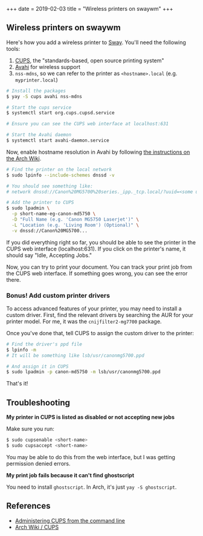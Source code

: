 +++
date = 2019-02-03
title = "Wireless printers on swaywm"
+++

## Wireless printers on swaywm

Here's how you add a wireless printer to [Sway][sway_url]. You'll need the following tools:

1. [CUPS][cups_url], the "standards-based, open source printing system"
2. [Avahi][avahi_url] for wireless support
3. `nss-mdns`, so we can refer to the printer as `<hostname>.local` (e.g. `myprinter.local`)

```bash
# Install the packages
$ yay -S cups avahi nss-mdns

# Start the cups service
$ systemctl start org.cups.cupsd.service

# Ensure you can see the CUPS web interface at localhost:631

# Start the Avahi daemon
$ systemctl start avahi-daemon.service
```

Now, enable hostname resolution in Avahi by following [the instructions on the
Arch Wiki][hostname_resolution_url].

```bash
# Find the printer on the local network
$ sudo lpinfo --include-schemes dnssd -v

# You should see something like:
# network dnssd://Canon%20MG5700%20series._ipp._tcp.local/?uuid=<some uuid>

# Add the printer to CUPS
$ sudo lpadmin \
  -p short-name-eg-canon-md5750 \
  -D "Full Name (e.g. 'Canon MG5750 Laserjet')" \
  -L "Location (e.g. 'Living Room') (Optional)" \
  -v dnssd://Canon%20MG5700...
```

If you did everything right so far, you should be able to see the printer in
the CUPS web interface (localhost:631). If you click on the printer's
name, it should say "Idle, Accepting Jobs."

Now, you can try to print your document. You can track your print job from
the CUPS web interface. If something goes wrong, you can see the error there.

### Bonus! Add custom printer drivers

To access advanced features of your printer, you may need to install a custom
driver. First, find the relevant drivers by searching the AUR for your printer
model. For me, it was the `cnijfilter2-mg7700` package.

Once you've done that, tell CUPS to assign the custom driver to the printer:

```bash
# Find the driver's ppd file
$ lpinfo -m
# It will be something like lsb/usr/canonmg5700.ppd

# And assign it in CUPS
$ sudo lpadmin -p canon-md5750 -m lsb/usr/canonmg5700.ppd
```

That's it!

## Troubleshooting

**My printer in CUPS is listed as disabled or not accepting new jobs**

Make sure you run:

```bash
$ sudo cupsenable <short-name>
$ sudo cupsaccept <short-name>
```

You may be able to do this from the web interface, but I was getting
permission denied errors.

**My print job fails because it can't find ghostscript**

You need to install `ghostscript`. In Arch, it's just `yay -S ghostscript`.

## References

- [Administering CUPS from the command line][administering_cups_url]
- [Arch Wiki / CUPS][arch_wiki_cups_url]

[cups_url]: https://www.cups.org
[sway_url]: https://swaywm.org
[avahi_url]: http://avahi.org
[hostname_resolution_url]: https://wiki.archlinux.org/index.php/Avahi#Hostname_resolution
[administering_cups_url]: https://current.workingdirectory.net/posts/2013/cups-cli-admin/
[arch_wiki_cups_url]: https://wiki.archlinux.org/index.php/CUPS
